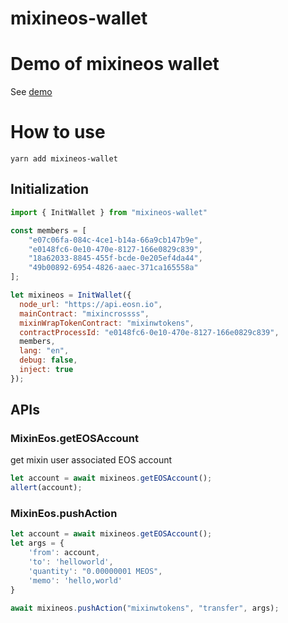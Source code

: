 # mixineos-wallet

# Demo of mixineos wallet

See [demo](https://github.com/mixineos/mixineos-wallet-demo)

# How to use

```
yarn add mixineos-wallet
```

## Initialization

```javascript
import { InitWallet } from "mixineos-wallet"

const members = [
    "e07c06fa-084c-4ce1-b14a-66a9cb147b9e",
    "e0148fc6-0e10-470e-8127-166e0829c839",
    "18a62033-8845-455f-bcde-0e205ef4da44",
    "49b00892-6954-4826-aaec-371ca165558a"
];

let mixineos = InitWallet({
  node_url: "https://api.eosn.io",
  mainContract: "mixincrossss",
  mixinWrapTokenContract: "mixinwtokens",
  contractProcessId: "e0148fc6-0e10-470e-8127-166e0829c839",
  members,
  lang: "en",
  debug: false,
  inject: true
});

```

## APIs

### MixinEos.getEOSAccount
get mixin user associated EOS account

```javascript
let account = await mixineos.getEOSAccount();
allert(account);
```

### MixinEos.pushAction
```javascript
let account = await mixineos.getEOSAccount();
let args = {
    'from': account,
    'to': 'helloworld',
    'quantity': "0.00000001 MEOS",
    'memo': 'hello,world'
}

await mixineos.pushAction("mixinwtokens", "transfer", args);
```
